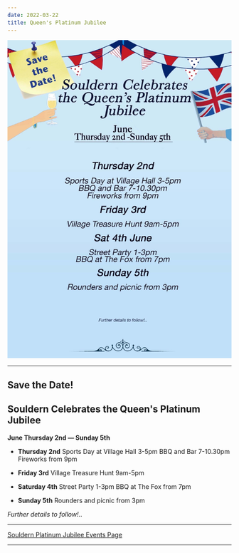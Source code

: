 ```yaml
---
date: 2022-03-22
title: Queen's Platinum Jubilee
---
```


![poster](jubilee-2022-poster.jpg)


----

## Save the Date!

## Souldern Celebrates the Queen's Platinum Jubilee


 **June Thursday 2nd — Sunday 5th**

* **Thursday 2nd** Sports Day at Village Hall 3-5pm BBQ and Bar 7-10.30pm Fireworks from 9pm

* **Friday 3rd** Village Treasure Hunt 9am-5pm

* **Saturday 4th** Street Party 1-3pm BBQ at The Fox from 7pm

* **Sunday 5th** Rounders and picnic from 3pm


_Further details to follow!_..


---

[Souldern Platinum Jubilee Events Page](/home/events/platinum-2022/)

---
